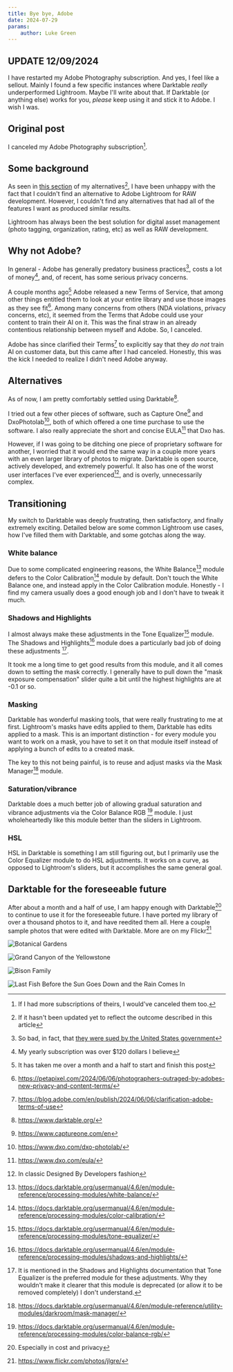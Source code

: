 ```yaml
---
title: Bye bye, Adobe
date: 2024-07-29
params:
    author: Luke Green
---
```


## UPDATE 12/09/2024

I have restarted my Adobe Photography subscription. And yes, I feel like a
sellout. Mainly I found a few specific instances where Darktable _really_
underperformed Lightroom. Maybe I'll write about that. If Darktable (or anything
else) works for you, _please_ keep using it and stick it to Adobe. I wish I was.

## Original post

I canceled my Adobe Photography subscription[^1].

## Some background

As seen in [this section](/alternatives/#misc-programs) of my alternatives[^2],
I have been unhappy with the fact that I couldn't find an alternative to Adobe
Lightroom for RAW development. However, I couldn't find any alternatives that
had all of the features I want as produced similar results.

Lightroom has always been the best solution for digital asset management (photo
tagging, organization, rating, etc) as well as RAW development.

## Why not Adobe?

In general - Adobe has generally predatory business practices[^3], costs a lot
of money[^4], and, of recent, has some serious privacy concerns.

A couple months ago[^5] Adobe released a new Terms of Service, that among other
things entitled them to look at your entire library and use those images as they
see fit[^6]. Among many concerns from others (NDA violations, privacy concerns,
etc), it seemed from the Terms that Adobe could use your content to train their
AI on it. This was the final straw in an already contentious relationship
between myself and Adobe. So, I canceled.

Adobe has since clarified their Terms[^7] to explicitly say that they _do not_
train AI on customer data, but this came after I had canceled. Honestly, this
was the kick I needed to realize I didn't need Adobe anyway.

## Alternatives

As of now, I am pretty comfortably settled using Darktable[^8].

I tried out a few other pieces of software, such as Capture One[^9] and
DxoPhotolab[^10], both of which offered a one time purchase to use the software.
I also really appreciate the short and concise EULA[^11] that Dxo has.

However, if I was going to be ditching one piece of proprietary software for
another, I worried that it would end the same way in a couple more years with an
even larger library of photos to migrate. Darktable is open source, actively
developed, and extremely powerful. It also has one of the worst user interfaces
I've ever experienced[^12], and is overly, unnecessarily complex.

## Transitioning

My switch to Darktable was deeply frustrating, then satisfactory, and finally
extremely exciting. Detailed below are some common Lightroom use cases, how I've
filled them with Darktable, and some gotchas along the way.

### White balance

Due to some complicated engineering reasons, the White Balance[^13] module
defers to the Color Calibration[^14] module by default. Don't touch the White
Balance one, and instead apply in the Color Calibration module. Honestly - I
find my camera usually does a good enough job and I don't have to tweak it much.

### Shadows and Highlights

I almost always make these adjustments in the Tone Equalizer[^15] module. The
Shadows and Highlights[^16] module does a particularly bad job of doing these
adjustments [^17].

It took me a long time to get good results from this module, and it all comes
down to setting the mask correctly. I generally have to pull down the "mask
exposure compensation" slider quite a bit until the highest highlights are at
-0.1 or so.

### Masking

Darktable has wonderful masking tools, that were really frustrating to me at
first. Lightroom's masks have edits applied to them, Darktable has edits applied
to a mask. This is an important distinction - for every module you want to work
on a mask, you have to set it on that module itself instead of applying a bunch
of edits to a created mask.

The key to this not being painful, is to reuse and adjust masks via the Mask
Manager[^18] module.

### Saturation/vibrance

Darktable does a much better job of allowing gradual saturation and vibrance
adjustments via the Color Balance RGB [^19] module. I just wholeheartedly like
this module better than the sliders in Lightroom.

### HSL

HSL in Darktable is something I am still figuring out, but I primarily use the
Color Equalizer module to do HSL adjustments. It works on a curve, as opposed to
Lightroom's sliders, but it accomplishes the same general goal.

## Darktable for the foreseeable future

After about a month and a half of use, I am happy enough with Darktable[^20] to
continue to use it for the foreseeable future. I have ported my library of over
a thousand photos to it, and have reedited them all. Here a couple sample photos
that were edited with Darktable. More are on my Flickr[^21]

![Botanical Gardens](https://live.staticflickr.com/65535/53805205992_16d2326d05_k.jpg)

![Grand Canyon of the Yellowstone](https://live.staticflickr.com/65535/53851552797_902167524b_c.jpg)

![Bison Family](https://live.staticflickr.com/65535/53855316753_2ae8421f9a_h.jpg)

![Last Fish Before the Sun Goes Down and the Rain Comes In](https://live.staticflickr.com/65535/53876830141_a617ca377e_h.jpg)

[^1]: If I had more subscriptions of theirs, I would've canceled them too.
[^2]:
    If it hasn't been updated yet to reflect the outcome described in this
    article

[^3]:
    So bad, in fact, that
    [they were sued by the United States government](https://www.theverge.com/2024/6/17/24180196/adobe-us-ftc-doj-sues-subscriptions-cancel)

[^4]: My yearly subscription was over $120 dollars I believe
[^5]: It has taken me over a month and a half to start and finish this post
[^6]:
    https://petapixel.com/2024/06/06/photographers-outraged-by-adobes-new-privacy-and-content-terms/

[^7]:
    https://blog.adobe.com/en/publish/2024/06/06/clarification-adobe-terms-of-use

[^8]: https://www.darktable.org/
[^9]: https://www.captureone.com/en
[^10]: https://www.dxo.com/dxo-photolab/
[^11]: https://www.dxo.com/eula/
[^12]: In classic Designed By Developers fashion
[^13]:
    https://docs.darktable.org/usermanual/4.6/en/module-reference/processing-modules/white-balance/

[^14]:
    https://docs.darktable.org/usermanual/4.6/en/module-reference/processing-modules/color-calibration/

[^15]:
    https://docs.darktable.org/usermanual/4.6/en/module-reference/processing-modules/tone-equalizer/

[^16]:
    https://docs.darktable.org/usermanual/4.6/en/module-reference/processing-modules/shadows-and-highlights/

[^17]:
    It is mentioned in the Shadows and Highlights documentation that Tone
    Equalizer is the preferred module for these adjustments. Why they wouldn't
    make it clearer that this module is deprecated (or allow it to be removed
    completely) I don't understand.

[^18]:
    https://docs.darktable.org/usermanual/4.6/en/module-reference/utility-modules/darkroom/mask-manager/

[^19]:
    https://docs.darktable.org/usermanual/4.6/en/module-reference/processing-modules/color-balance-rgb/

[^20]: Especially in cost and privacy
[^21]: https://www.flickr.com/photos/jlgre/
